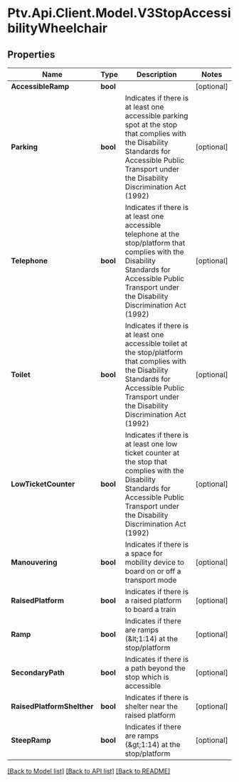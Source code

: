 # Ptv.Api.Client.Model.V3StopAccessibilityWheelchair

## Properties

Name | Type | Description | Notes
------------ | ------------- | ------------- | -------------
**AccessibleRamp** | **bool** |  | [optional] 
**Parking** | **bool** | Indicates if there is at least one accessible parking spot at the stop that complies with the Disability Standards for Accessible Public Transport under the Disability Discrimination Act (1992) | [optional] 
**Telephone** | **bool** | Indicates if there is at least one accessible telephone at the stop/platform that complies with the Disability Standards for Accessible Public Transport under the Disability Discrimination Act (1992) | [optional] 
**Toilet** | **bool** | Indicates if there is at least one accessible toilet at the stop/platform that complies with the Disability Standards for Accessible Public Transport under the Disability Discrimination Act (1992) | [optional] 
**LowTicketCounter** | **bool** | Indicates if there is at least one low ticket counter at the stop that complies with the Disability Standards for Accessible Public Transport under the Disability Discrimination Act (1992) | [optional] 
**Manouvering** | **bool** | Indicates if there is a space for mobility device to board on or off a transport mode | [optional] 
**RaisedPlatform** | **bool** | Indicates if there is a raised platform to board a train | [optional] 
**Ramp** | **bool** | Indicates if there are ramps (&amp;lt;1:14) at the stop/platform | [optional] 
**SecondaryPath** | **bool** | Indicates if there is a path beyond the stop which is accessible | [optional] 
**RaisedPlatformShelther** | **bool** | Indicates if there is shelter near the raised platform | [optional] 
**SteepRamp** | **bool** | Indicates if there are ramps (&amp;gt;1:14) at the stop/platform | [optional] 

[[Back to Model list]](../README.md#documentation-for-models) [[Back to API list]](../README.md#documentation-for-api-endpoints) [[Back to README]](../README.md)

